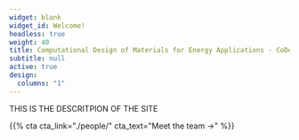 ```yaml
---
widget: blank
widget_id: Welcome!
headless: true
weight: 40
title: Computational Design of Materials for Energy Applications - CoDeMatE Lab
subtitle: null
active: true
design:
  columns: "1"
---
```

THIS IS THE DESCRITPION OF THE SITE

{{% cta cta_link="./people/" cta_text="Meet the team →" %}}